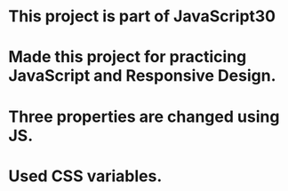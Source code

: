 # This project is part of JavaScript30
# Made this project for practicing JavaScript and Responsive Design.
# Three properties are changed using JS.
# Used CSS variables.